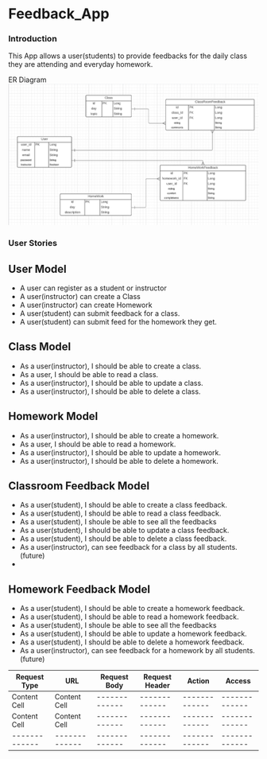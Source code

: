 # Feedback_App

### Introduction

This App allows a user(students) to provide feedbacks for the daily class they are attending and everyday homework.

ER Diagram
![Feedback](assets/erd.png)

### User Stories

## User Model
- A user can register as a student or instructor
- A user(instructor) can create a Class 
- A user(instructor) can create Homework 
- A user(student) can submit feedback for a class.
- A user(student) can submit feed for the homework they get.


## Class Model
- As a user(instructor), I should be able to create a class.
- As a user, I should be able to read a class.
- As a user(instructor), I should be able to update a class.
- As a user(instructor), I should be able to delete a class.


## Homework Model
- As a user(instructor), I should be able to create a homework.
- As a user, I should be able to read a homework.
- As a user(instructor), I should be able to update a homework.
- As a user(instructor), I should be able to delete a homework.


## Classroom Feedback Model
- As a user(student), I should be able to create a class feedback.
- As a user(student), I should be able to read a class feedback.
- As a user(student), I shoule be able to see all the feedbacks
- As a user(student), I should be able to update a class feedback.
- As a user(student), I should be able to delete a class feedback.
- As a user(instructor), can see feedback for a class by all students.(future)
- 

## Homework Feedback Model
- As a user(student), I should be able to create a homework feedback.
- As a user(student), I should be able to read a homework feedback.
- As a user(student), I shoule be able to see all the feedbacks
- As a user(student), I should be able to update a homework feedback.
- As a user(student), I should be able to delete a homework feedback.
- As a user(instructor), can see feedback for a homework by all students.(future)


| Request Type  | URL           |Request Body  |Request Header| Action       | Access       |
| ------------- | ------------- |------------- |------------- |------------- |------------- |
| Content Cell  | Content Cell  |------------- |------------- |------------- |------------- |
| Content Cell  | Content Cell  |------------- |------------- |------------- |------------- |
| ------------- | ------------- |------------- |------------- |------------- |------------- |
